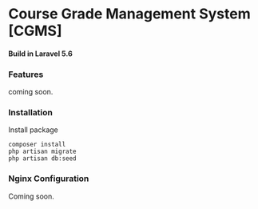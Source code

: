 # Course Grade Management System [CGMS]
#### Build in Laravel 5.6

### Features
coming soon.

### Installation

Install package

    composer install
    php artisan migrate
    php artisan db:seed


### Nginx Configuration
Coming soon.